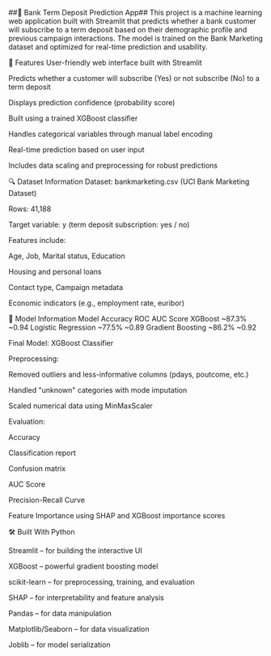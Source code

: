 ##🏦 Bank Term Deposit Prediction App##
This project is a machine learning web application built with Streamlit that predicts whether a bank customer will subscribe to a term deposit based on their demographic profile and previous campaign interactions. The model is trained on the Bank Marketing dataset and optimized for real-time prediction and usability.

🚀 Features
 User-friendly web interface built with Streamlit

 Predicts whether a customer will subscribe (Yes) or not subscribe (No) to a term deposit

 Displays prediction confidence (probability score)

 Built using a trained XGBoost classifier

 Handles categorical variables through manual label encoding

 Real-time prediction based on user input

 Includes data scaling and preprocessing for robust predictions

🔍 Dataset Information
Dataset: bankmarketing.csv (UCI Bank Marketing Dataset)

Rows: 41,188

Target variable: y (term deposit subscription: yes / no)

Features include:

Age, Job, Marital status, Education

Housing and personal loans

Contact type, Campaign metadata

Economic indicators (e.g., employment rate, euribor)

🤖 Model Information
Model	Accuracy	ROC AUC Score
XGBoost	~87.3%	~0.94
Logistic Regression	~77.5%	~0.89
Gradient Boosting	~86.2%	~0.92

Final Model: XGBoost Classifier

Preprocessing:

Removed outliers and less-informative columns (pdays, poutcome, etc.)

Handled "unknown" categories with mode imputation

Scaled numerical data using MinMaxScaler

Evaluation:

Accuracy

Classification report

Confusion matrix

AUC Score

Precision-Recall Curve

Feature Importance using SHAP and XGBoost importance scores

🛠 Built With
Python 

Streamlit  – for building the interactive UI

XGBoost – powerful gradient boosting model

scikit-learn – for preprocessing, training, and evaluation

SHAP – for interpretability and feature analysis

Pandas – for data manipulation

Matplotlib/Seaborn – for data visualization

Joblib – for model serialization
